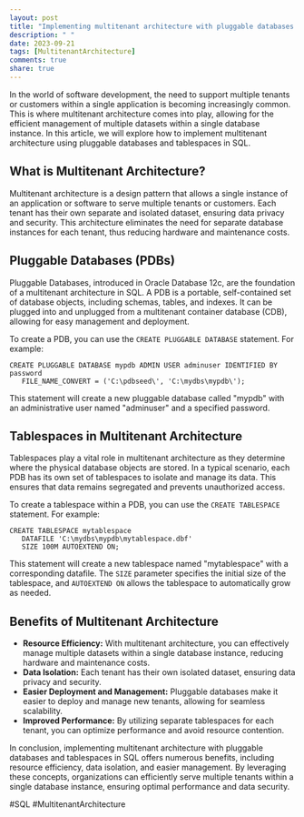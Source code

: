 ```yaml
---
layout: post
title: "Implementing multitenant architecture with pluggable databases and tablespaces in SQL"
description: " "
date: 2023-09-21
tags: [MultitenantArchitecture]
comments: true
share: true
---
```


In the world of software development, the need to support multiple tenants or customers within a single application is becoming increasingly common. This is where multitenant architecture comes into play, allowing for the efficient management of multiple datasets within a single database instance. In this article, we will explore how to implement multitenant architecture using pluggable databases and tablespaces in SQL.

## What is Multitenant Architecture?

Multitenant architecture is a design pattern that allows a single instance of an application or software to serve multiple tenants or customers. Each tenant has their own separate and isolated dataset, ensuring data privacy and security. This architecture eliminates the need for separate database instances for each tenant, thus reducing hardware and maintenance costs.

## Pluggable Databases (PDBs)

Pluggable Databases, introduced in Oracle Database 12c, are the foundation of a multitenant architecture in SQL. A PDB is a portable, self-contained set of database objects, including schemas, tables, and indexes. It can be plugged into and unplugged from a multitenant container database (CDB), allowing for easy management and deployment.

To create a PDB, you can use the `CREATE PLUGGABLE DATABASE` statement. For example:

```
CREATE PLUGGABLE DATABASE mypdb ADMIN USER adminuser IDENTIFIED BY password
   FILE_NAME_CONVERT = ('C:\pdbseed\', 'C:\mydbs\mypdb\');
```

This statement will create a new pluggable database called "mypdb" with an administrative user named "adminuser" and a specified password. 

## Tablespaces in Multitenant Architecture

Tablespaces play a vital role in multitenant architecture as they determine where the physical database objects are stored. In a typical scenario, each PDB has its own set of tablespaces to isolate and manage its data. This ensures that data remains segregated and prevents unauthorized access. 

To create a tablespace within a PDB, you can use the `CREATE TABLESPACE` statement. For example:

```
CREATE TABLESPACE mytablespace
   DATAFILE 'C:\mydbs\mypdb\mytablespace.dbf'
   SIZE 100M AUTOEXTEND ON;
```

This statement will create a new tablespace named "mytablespace" with a corresponding datafile. The `SIZE` parameter specifies the initial size of the tablespace, and `AUTOEXTEND ON` allows the tablespace to automatically grow as needed.

## Benefits of Multitenant Architecture

- **Resource Efficiency:** With multitenant architecture, you can effectively manage multiple datasets within a single database instance, reducing hardware and maintenance costs.
- **Data Isolation:** Each tenant has their own isolated dataset, ensuring data privacy and security.
- **Easier Deployment and Management:** Pluggable databases make it easier to deploy and manage new tenants, allowing for seamless scalability.
- **Improved Performance:** By utilizing separate tablespaces for each tenant, you can optimize performance and avoid resource contention.

In conclusion, implementing multitenant architecture with pluggable databases and tablespaces in SQL offers numerous benefits, including resource efficiency, data isolation, and easier management. By leveraging these concepts, organizations can efficiently serve multiple tenants within a single database instance, ensuring optimal performance and data security.

#SQL #MultitenantArchitecture